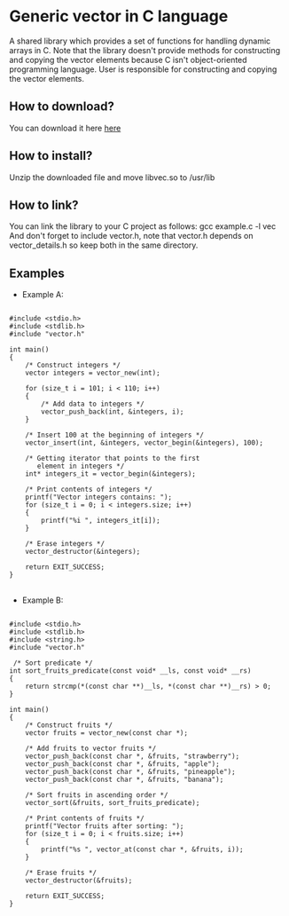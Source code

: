 # Generic vector in C language
 A shared library which provides a set of functions for handling dynamic arrays in C. Note that the library doesn't provide methods for constructing and copying the vector elements because C isn't object-oriented programming language. User is responsible for constructing and copying the vector elements.

<h2>How to download?</h2>
You can download it here <a href="https://github.com/user-attachments/files/19589771/libvec.zip">here</a>

<h2>How to install?</h2>
 Unzip the downloaded file and move libvec.so to /usr/lib

 <h2>How to link?</h2>
 You can link the library to your C project as follows: gcc example.c -l vec <br>
And don't forget to include vector.h, note that vector.h depends on vector_details.h so keep both in the same directory.
<br>
<h2> Examples </h2>

* Example A:

<pre>
<code class="language-c">
#include &lt;stdio.h&gt;
#include &lt;stdlib.h&gt;
#include "vector.h"

int main()
{
    /* Construct integers */
    vector integers = vector_new(int);

    for (size_t i = 101; i < 110; i++)
    {
        /* Add data to integers */
        vector_push_back(int, &integers, i);
    }

    /* Insert 100 at the beginning of integers */
    vector_insert(int, &integers, vector_begin(&integers), 100);
    
    /* Getting iterator that points to the first 
       element in integers */
    int* integers_it = vector_begin(&integers);
    
    /* Print contents of integers */
    printf("Vector integers contains: ");
    for (size_t i = 0; i < integers.size; i++)
    {
        printf("%i ", integers_it[i]);
    }

    /* Erase integers */
    vector_destructor(&integers);
    
    return EXIT_SUCCESS;
}
</code>
</pre>


* Example B:

<pre>
<code class="language-c">
#include &lt;stdio.h&gt;
#include &lt;stdlib.h&gt;
#include &lt;string.h&gt;
#include "vector.h"

 /* Sort predicate */
int sort_fruits_predicate(const void* __ls, const void* __rs)
{
    return strcmp(*(const char **)__ls, *(const char **)__rs) > 0;
}

int main()
{
    /* Construct fruits */
    vector fruits = vector_new(const char *);

    /* Add fruits to vector fruits */
    vector_push_back(const char *, &fruits, "strawberry");
    vector_push_back(const char *, &fruits, "apple");
    vector_push_back(const char *, &fruits, "pineapple");
    vector_push_back(const char *, &fruits, "banana");

    /* Sort fruits in ascending order */
    vector_sort(&fruits, sort_fruits_predicate);

    /* Print contents of fruits */
    printf("Vector fruits after sorting: ");
    for (size_t i = 0; i < fruits.size; i++)
    {
        printf("%s ", vector_at(const char *, &fruits, i));
    }

    /* Erase fruits */
    vector_destructor(&fruits);

    return EXIT_SUCCESS;
}
</code>
</pre>
